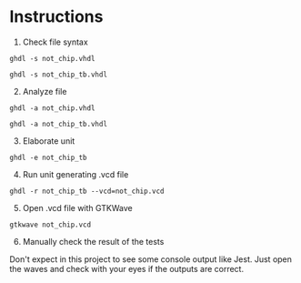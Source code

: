 # Instructions
1. Check file syntax

`ghdl -s not_chip.vhdl`

`ghdl -s not_chip_tb.vhdl`

2. Analyze file

`ghdl -a not_chip.vhdl`

`ghdl -a not_chip_tb.vhdl`

3. Elaborate unit

`ghdl -e not_chip_tb`

4. Run unit generating .vcd file

`ghdl -r not_chip_tb --vcd=not_chip.vcd`

5. Open .vcd file with GTKWave

`gtkwave not_chip.vcd`

6. Manually check the result of the tests

Don't expect in this project to see some console output like Jest. Just open the waves and check with your eyes if the outputs are correct.